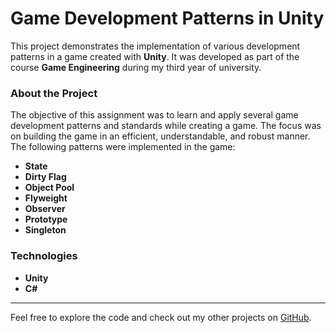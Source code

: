 # Game Development Patterns in Unity

This project demonstrates the implementation of various development patterns in a game created with **Unity**. It was developed as part of the course **Game Engineering** during my third year of university.

### About the Project

The objective of this assignment was to learn and apply several game development patterns and standards while creating a game. The focus was on building the game in an efficient, understandable, and robust manner. The following patterns were implemented in the game:

- **State**
- **Dirty Flag**
- **Object Pool**
- **Flyweight**
- **Observer**
- **Prototype**
- **Singleton**

### Technologies
- **Unity**
- **C#**

---

Feel free to explore the code and check out my other projects on [GitHub](https://github.com/).
